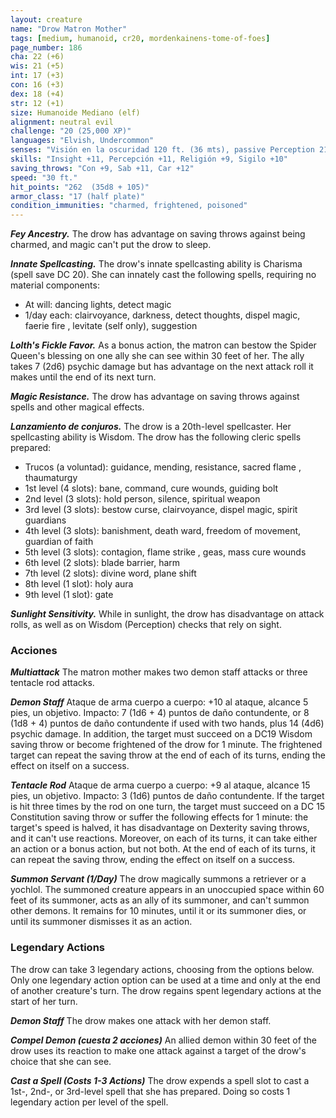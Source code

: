 ```yaml
---
layout: creature
name: "Drow Matron Mother"
tags: [medium, humanoid, cr20, mordenkainens-tome-of-foes]
page_number: 186
cha: 22 (+6)
wis: 21 (+5)
int: 17 (+3)
con: 16 (+3)
dex: 18 (+4)
str: 12 (+1)
size: Humanoide Mediano (elf)
alignment: neutral evil
challenge: "20 (25,000 XP)"
languages: "Elvish, Undercommon"
senses: "Visión en la oscuridad 120 ft. (36 mts), passive Perception 21"
skills: "Insight +11, Percepción +11, Religión +9, Sigilo +10"
saving_throws: "Con +9, Sab +11, Car +12"
speed: "30 ft."
hit_points: "262  (35d8 + 105)"
armor_class: "17 (half plate)"
condition_immunities: "charmed, frightened, poisoned"
---
```


***Fey Ancestry.*** The drow has advantage on saving throws against being charmed, and magic can't put the drow to sleep.

***Innate Spellcasting.*** The drow's innate spellcasting ability is Charisma (spell save DC 20). She can innately cast the following spells, requiring no material components:
* At will: dancing lights, detect magic
* 1/day each: clairvoyance, darkness, detect thoughts, dispel magic, faerie fire , levitate (self only), suggestion

***Lolth's Fickle Favor.*** As a bonus action, the matron can bestow the Spider Queen's blessing on one ally she can see within 30 feet of her. The ally takes 7 (2d6) psychic damage but has advantage on the next attack roll it makes until the end of its next turn.

***Magic Resistance.*** The drow has advantage on saving throws against spells and other magical effects.

***Lanzamiento de conjuros.*** The drow is a 20th-level spellcaster. Her spellcasting ability is Wisdom. The drow has the following cleric spells prepared:
* Trucos (a voluntad): guidance, mending, resistance, sacred flame , thaumaturgy
* 1st level (4 slots): bane, command, cure wounds, guiding bolt
* 2nd level (3 slots): hold person, silence, spiritual weapon
* 3rd level (3 slots): bestow curse, clairvoyance, dispel magic, spirit guardians
* 4th level (3 slots): banishment, death ward, freedom of movement, guardian of faith
* 5th level (3 slots): contagion, flame strike , geas, mass cure wounds
* 6th level (2 slots): blade barrier, harm
* 7th level (2 slots): divine word, plane shift
* 8th level (1 slot): holy aura
* 9th level (1 slot): gate

***Sunlight Sensitivity.*** While in sunlight, the drow has disadvantage on attack rolls, as well as on Wisdom (Perception) checks that rely on sight.

### Acciones

***Multiattack*** The matron mother makes two demon staff attacks or three tentacle rod attacks.

***Demon Staff*** Ataque de arma cuerpo a cuerpo: +10 al ataque, alcance 5 pies, un objetivo. Impacto: 7 (1d6 + 4) puntos de daño contundente, or 8 (1d8 + 4) puntos de daño contundente if used with two hands, plus 14 (4d6) psychic damage. In addition, the target must succeed on a DC19 Wisdom saving throw or become frightened of the drow for 1 minute. The frightened target can repeat the saving throw at the end of each of its turns, ending the effect on itself on a success.

***Tentacle Rod*** Ataque de arma cuerpo a cuerpo: +9 al ataque, alcance 15 pies, un objetivo. Impacto: 3 (1d6) puntos de daño contundente. If the target is hit three times by the rod on one turn, the target must succeed on a DC 15 Constitution saving throw or suffer the following effects for 1 minute: the target's speed is halved, it has disadvantage on Dexterity saving throws, and it can't use reactions. Moreover, on each of its turns, it can take either an action or a bonus action, but not both. At the end of each of its turns, it can repeat the saving throw, ending the effect on itself on a success.

***Summon Servant (1/Day)*** The drow magically summons a retriever or a yochlol. The summoned creature appears in an unoccupied space within 60 feet of its summoner, acts as an ally of its summoner, and can't summon other demons. It remains for 10 minutes, until it or its summoner dies, or until its summoner dismisses it as an action.

### Legendary Actions

The drow can take 3 legendary actions, choosing from the options below. Only one legendary action option can be used at a time and only at the end of another creature's turn. The drow regains spent legendary actions at the start of her turn.

***Demon Staff*** The drow makes one attack with her demon staff.

***Compel Demon (cuesta 2 acciones)*** An allied demon within 30 feet of the drow uses its reaction to make one attack against a target of the drow's choice that she can see.

***Cast a Spell (Costs 1-3 Actions)*** The drow expends a spell slot to cast a 1st-, 2nd-, or 3rd-level spell that she has prepared. Doing so costs 1 legendary action per level of the spell.